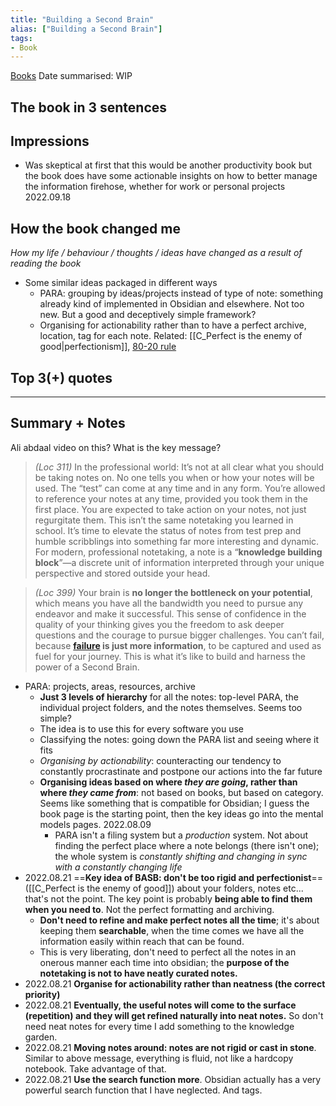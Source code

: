 ```yaml
---
title: "Building a Second Brain"
alias: ["Building a Second Brain"]
tags:
- Book
---
```


[Books](notes/Books.md)
Date summarised: WIP
## The book in 3 sentences
## Impressions
- Was skeptical at first that this would be another productivity book but the book does have some actionable insights on how to better manage the information firehose, whether for work or personal projects 2022.09.18 
## How the book changed me
*How my life / behaviour / thoughts / ideas have changed as a result of reading the book*
- Some similar ideas packaged in different ways
	- PARA: grouping by ideas/projects instead of type of note: something already kind of implemented in Obsidian and elsewhere. Not too new. But a good and deceptively simple framework? 
	- Organising for actionability rather than to have a perfect archive, location, tag for each note. Related: [[C_Perfect is the enemy of good|perfectionism]], [80-20 rule](notes/C_80-20%20rule.md)
	
## Top 3(+) quotes

---
## Summary + Notes
Ali abdaal video on this? What is the key message? 

> *(Loc 311)* In the professional world: It’s not at all clear what you should be taking notes on. No one tells you when or how your notes will be used. The “test” can come at any time and in any form. You’re allowed to reference your notes at any time, provided you took them in the first place. You are expected to take action on your notes, not just regurgitate them. This isn’t the same notetaking you learned in school. It’s time to elevate the status of notes from test prep and humble scribblings into something far more interesting and dynamic. For modern, professional notetaking, a note is a “**knowledge building block**”—a discrete unit of information interpreted through your unique perspective and stored outside your head.

> *(Loc 399)* Your brain is **no longer the bottleneck on your potential**, which means you have all the bandwidth you need to pursue any endeavor and make it successful. This sense of confidence in the quality of your thinking gives you the freedom to ask deeper questions and the courage to pursue bigger challenges. You can’t fail, because **[failure](notes/C_Failure.md) is just more information**, to be captured and used as fuel for your journey. This is what it’s like to build and harness the power of a Second Brain.

- PARA: projects, areas, resources, archive
	- **Just 3 levels of hierarchy** for all the notes: top-level PARA, the individual project folders, and the notes themselves. Seems too simple?
	- The idea is to use this for every software you use 
	- Classifying the notes: going down the PARA list and seeing where it fits
	- *Organising by actionability*: counteracting our tendency to constantly procrastinate and postpone our actions into the far future
	- **Organising ideas based on where *they are going*, rather than where *they came from***: not based on books, but based on category. Seems like something that is compatible for Obsidian; I guess the book page is the starting point, then the key ideas go into the mental models pages. 2022.08.09 
		- PARA isn't a filing system but a *production* system. Not about finding the perfect place where a note belongs (there isn't one); the whole system is *constantly shifting and changing in sync with a constantly changing life*
- 2022.08.21 ==**Key idea of BASB: don't be too rigid and perfectionist**== ([[C_Perfect is the enemy of good]]) about your folders, notes etc... that's not the point. The key point is probably **being able to find them when you need to**. Not the perfect formatting and archiving. 
	- **Don't need to refine and make perfect notes all the time**; it's about keeping them **searchable**, when the time comes we have all the information easily within reach that can be found. 
	- This is very liberating, don't need to perfect all the notes in an onerous manner each time into obsidian; the **purpose of the notetaking is not to have neatly curated notes.**
- 2022.08.21 **Organise for actionability rather than neatness (the correct priority)**
- 2022.08.21 **Eventually, the useful notes will come to the surface (repetition) and they will get refined naturally into neat notes.** So don't need neat notes for every time I add something to the knowledge garden. 
- 2022.08.21 **Moving notes around: notes are not rigid or cast in stone**. Similar to above message, everything is fluid, not like a hardcopy notebook. Take advantage of that. 
- 2022.08.21 **Use the search function more**. Obsidian actually has a very powerful search function that I have neglected. And tags. 